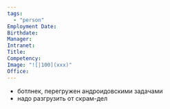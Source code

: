 ```yaml
---
tags:
  - "person"
Employment Date:
Birthdate:
Manager:
Intranet:
Title:
Competency:
Image: "![|100](xxx)"
Office:
---
```

- ботлнек, перегружен андроидовскими задачами
- надо разгрузить от скрам-дел